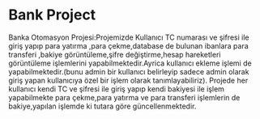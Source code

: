 # Bank Project
 Banka Otomasyon Projesi:Projemizde Kullanıcı TC numarası ve şifresi ile giriş yapıp para yatırma ,para çekme,database de bulunan ibanlara para transferi ,bakiye görüntüleme,şifre değiştirme,hesap hareketleri görüntüleme işlemlerini yapabilmektedir.Ayrica kullanıcı ekleme işlemi de yapabilmektedir.(bunu admin bir kullanıcı belirleyip sadece admin olarak giriş yapan kullanıcıya özel bir işlem olarak tanımlayabiliriz). Projede her kullanıcı kendi TC ve şifresi ile giriş yapıp kendi bakiyesi ile işlem yapabilmekte para çekme,para yatırma ve para transferi işlemlerin de bakiye,yapılan işlemde ki tutara göre güncellenmektedir.

